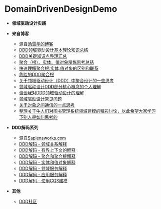 # DomainDrivenDesignDemo

* **领域驱动设计实践**
* **来自博客**
  * 源自[汤雪华的博客](https://www.cnblogs.com/netfocus/category/361987.html)
  * [DDD领域驱动设计基本理论知识总结](http://www.cnblogs.com/netfocus/archive/2011/10/10/2204949.html)
  * [DDD关键知识点整理汇总](https://www.cnblogs.com/netfocus/archive/2011/11/13/2247471.html)
  * [聚合（根）、实体、值对象精炼思考总结](https://www.cnblogs.com/netfocus/archive/2012/02/12/2347938.html)
  * [快速理解聚合根,实体,值对象的区别和联系](https://www.cnblogs.com/netfocus/p/5145345.html)
  * [危险的DDD聚合根](https://www.cnblogs.com/netfocus/archive/2012/09/08/2676985.html)
  * [关于领域驱动设计（DDD）中聚合设计的一些思考](http://www.cnblogs.com/netfocus/p/3307971.html)
  * [领域驱动设计DDD部分核心概念的个人理解](https://www.cnblogs.com/netfocus/p/4492486.html)
  * [谈谈我对DDD领域驱动设计的理解](https://www.cnblogs.com/netfocus/p/5548025.html)
  * [领域驱动设计常见问题](https://www.cnblogs.com/netfocus/p/3798770.html)
  * [关于对象之间通信的一点思考](https://www.cnblogs.com/netfocus/archive/2012/02/12/2347895.html)
  * [整理关于牛人们对图书管理系统领域建模的精彩讨论，以此希望大家学习下别人是如何思考的](https://www.cnblogs.com/netfocus/archive/2011/06/21/2086448.html)
* **DDD解码系列**
  * 源自[Sapiensworks.com](http://blog.sapiensworks.com/tags.html)
  * [DDD解码 - 领域关系解释](https://github.com/LC95/DomainDrivenDesignDemo/blob/master/DDD%E8%A7%A3%E7%A0%81%20-%20%E9%A2%86%E5%9F%9F%E5%85%B3%E7%B3%BB%E8%A7%A3%E9%87%8A.md)
  * [DDD解码 - 有界上下文的解释](https://github.com/LC95/DomainDrivenDesignDemo/blob/master/DDD%E8%A7%A3%E7%A0%81%20-%20%E6%9C%89%E7%95%8C%E4%B8%8A%E4%B8%8B%E6%96%87%E8%A7%A3%E9%87%8A.md)
  * [DDD解码 - 聚合和聚合根解释](https://github.com/LC95/DomainDrivenDesignDemo/blob/master/DDD%E8%A7%A3%E7%A0%81%20-%20%E8%81%9A%E5%90%88%E5%92%8C%E8%81%9A%E5%90%88%E6%A0%B9%E8%A7%A3%E9%87%8A.md)
  * [DDD解码 - 实体和值对象解释](https://github.com/LC95/DomainDrivenDesignDemo/blob/master/DDD%E8%A7%A3%E7%A0%81%20-%20%E5%AE%9E%E4%BD%93%E5%92%8C%E5%80%BC%E5%AF%B9%E8%B1%A1%E8%A7%A3%E9%87%8A.md)
  * [DDD解码 - 领域服务解释](https://github.com/LC95/DomainDrivenDesignDemo/blob/master/DDD%E8%A7%A3%E7%A0%81%20-%20%E9%A2%86%E5%9F%9F%E6%9C%8D%E5%8A%A1%E8%A7%A3%E9%87%8A.md)
  * [DDD解码 - 应用服务解释](https://github.com/LC95/DomainDrivenDesignDemo/blob/master/DDD%E8%A7%A3%E7%A0%81%20-%20%E5%BA%94%E7%94%A8%E6%9C%8D%E5%8A%A1%E8%A7%A3%E9%87%8A.md)
  * [DDD解码 - 使用CQS建模](https://github.com/LC95/DomainDrivenDesignDemo/blob/master/DDD%E8%A7%A3%E7%A0%81%20-%20%E4%BD%BF%E7%94%A8CQS%E5%BB%BA%E6%A8%A1.md)

* **其他**
  * [DDD社区](http://dddcommunity.org/)